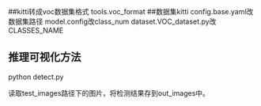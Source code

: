 ##kitti转成voc数据集格式
tools.voc_format
##数据集kitti
config.base.yaml改数据集路径
model.config改class_num
dataset.VOC_dataset.py改CLASSES_NAME
## 推理可视化方法
python detect.py

读取test_images路径下的图片，将检测结果存到out_images中。


